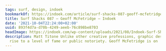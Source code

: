 ```yaml
---
tags: surf, design, indoek
bookmarkOf: https://indoek.com/article/surf-shacks-087-geoff-mcfetridge/
title: Surf Shacks 087 – Geoff McFetridge – Indoek
date: '2021-10-04T22:24:00+02:00'
uuid: 893f4d7a-d70b-4249-aeeb-76c898be8703
headImage: https://indoek.com/wp-content/uploads/2021/08/Indoek-Surf-Shacks-Geoff-McFetridge-LA-243.jpg
description: Matt Titone Unlike other creative professions, graphic designers rarely
  rise to a level of fame or public notoriety. Geoff McFetridge is on
---
```


